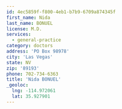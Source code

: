 ```yaml
---
id: 4ec5859f-f800-4eb1-b7b9-6709a874345f
first_name: Nida
last_name: BONUEL
license: M.D.
services:
  - general-practice
category: doctors
address: 'PO Box 98978'
city: 'Las Vegas'
state: NV
zip: '89193'
phone: 702-734-6363
title: 'Nida BONUEL'
_geoloc:
  lng: -114.972061
  lat: 35.927901
---
```

